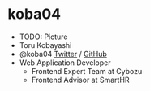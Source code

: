 # koba04

<!-- note

My name is Toru, Twitter and GitHub accounts are @koba04, please follow me!
I work as a frontend developer for Cybozu and I work as a frontend advisor for SmartHR.

I'm also an organizer of React.js meetup in Tokyo and a contributor of React.
-->

- TODO: Picture
- Toru Kobayashi
- @koba04 [Twitter](https://twitter.com/koba04) / [GitHub](https://github.com/koba04)
- Web Application Developer
    - Frontend Expert Team at Cybozu
    - Frontend Advisor at SmartHR
